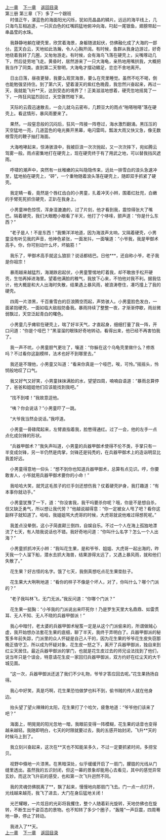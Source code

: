 
[上一章](https://github.com/xiaominghe2014/spider_book/blob/master/book/知北游/第44章.md)&nbsp;&nbsp;&nbsp;&nbsp;[下一章](https://github.com/xiaominghe2014/spider_book/blob/master/book/知北游/第46章.md)&nbsp;&nbsp;&nbsp;&nbsp;[返回目录](https://github.com/xiaominghe2014/spider_book/blob/master/book/知北游/README.md)
<br /> 第三册 第三章（下）多了一个跟班<br />
        时值正午，湛蓝色的海面阳光闪烁，犹如亮晶晶的鳞片。远远的海平线上，几只海鸟互相追逐，一只灰白色的红嘴鸥猛地俯冲向海，叼起一尾银鱼，翅膀带起一串晶莹的水珠。

    我静静地躺在硬壳里，欣赏着海景，身躯随波起伏，仿佛融化成了大海的一部分。蓝天白云，天地如此浩瀚，令人心胸开阔。有时候，鱼群从我身边游过，好奇地绕着我转了几圈，又匆匆游走。有时候，会有海鸟飞落在硬壳上，尖嘴啄动几下，然后徒劳地飞走。黄昏时，居然游来了一只大海龟，亲热地用嘴拱我，大概把我当作了同类。直到第二天黎明，大海龟才摆动鳍足，恋恋不舍地离开。

    日出日落，昼夜更替，我要么观赏海景，要么在壳里睡觉。虽然不吃不喝，倒也能勉强坚持住。到了第六天，望着漫天的紫红色晚霞，我忽然兴奋起来，再过一天，我就能飞升**天，达到受态的境界了！正美滋滋地想着，硬壳忽地摇晃了一下，一阵狂风猛烈刮过，天空骤然暗下来。

    天际的云霞迅速散去，一会儿就乌云密布，几颗豆大的雨点“啪嗒啪嗒”落在硬壳上。看这情形，暴风雨要来了。

    果然，一段窒息般的沉闷后，狂风一阵接一阵卷过，海水激烈翻涌。黑压压的天空猛地一亮，几道蓝色的电光撕开黑幕，电闪雷鸣，瓢泼大雨又快又急，像无数根雪亮的鞭子抽打海面。

    大海咆哮起来，惊涛骇浪中，我被巨浪一次次抛起，又一次次摔下，宛如腾云驾雾一般。雨点密集地打在硬壳上，现在硬壳终于有了用武之地，可以替我挡风遮雨。

    呼啸的潮声中，突然有一丝稚嫩的尖叫隐隐传来，远处一排雪白的浪头急速冲至，猛地拍在硬壳上，“砰”，一个重物随着浪头落在硬壳上，随即双手抓紧了硬壳。

    我定睛一看，竟然是个唇红齿白的小男童，扎着冲天小辫，围着红肚兜，白嫩的手臂死死抓住硬壳，正趴在我身上。

    小男童神色惊慌，浑身湿漉漉的，过了片刻，他才看到我，震惊得张大了嘴巴。隔着硬壳，我们大眼瞪小眼看了半天，他打了个哆嗦，颤声道：“你是什么东西？”

    “老子是人！不是东西！”我懒洋洋地道，因为海浪声太响，又隔着硬壳，小男童没有听见我的声音，他神色紧张，一面发抖，一面嚷道：“小爷我，我是甲御术高手。你，你可别动什么坏，坏脑筋！”

    我乐了，甲御术高手就这么狼狈？说话都结巴。日他***，还自称小爷，老子我是你祖宗！

    暴雨越来越猛烈，海潮跌宕起伏，小男童警惕地盯着我，却不敢放手松开硬壳，生怕再掉进海里。望着他满脸的稚气，我放下心来，不怕他对我不利。据我估计，他大概是和大人出海时失散，结果遇上暴风雨，被浪涛卷住，凑巧撞上了我的硬壳。

    四周一片漆黑，千百重雪白的巨浪腾空而起，声势骇人。小男童脸色发白，一面紧抱硬壳，一面如临大敌般防备我。暴雨持续了整整一夜，才渐渐停歇，雨丝微弱飘过，天空泛起青白的曙色。

    小男童几乎瘫软在硬壳上，喘了好半天气，才直起身，细细打量了我一阵，开口问道：“你是个哑巴？”黑溜溜的眼珠好奇地转动，看得出来，他已经不再害怕我了。

    我一声不吭，小男童胆气更壮了，嚷道：“你躲在这个乌龟壳里做什么？修炼吗？不过看你这副模样，法术也好不到哪里去。”

    我还是不理他，小男童又叫道：“看来你真是一个哑巴，唉，可怜。”摇摇头，怜悯般地叹了口气。

    我又好气又好笑，小男童抹抹满脸的水，望望四周，喃喃自语道：“暴雨总算停了，爸爸和姐姐他们应该能找到我吧。”

    “找不到喽！”我故意逗他。

    “咦？你会说话？”小男童吓了一跳。

    “大爷我当然会说话。”我哼道。

    小男童一骨碌爬起来，左臂直指着我，脸憋得通红。过了一会，他的左手一点点化成剑锋的形状。

    “兵器甲御术？”我失声叫道，小男童的兵器甲御术使得不伦不类，手掌只有一半变成剑锋，另一半仍然是肉掌，剑锋还是钝秃的，在兵器甲御术上的造诣明显比我差好远。

    小男童得意地一仰头：“想不到你也知道兵器甲御术，总算有点见识。哼，你要敢害人，小爷就用兵器甲御术要你的小命！”

    我哈哈大笑，就凭这毛孩子的烂手剑还想伤我？仗着硬壳护身，我打趣道：“有本事你就动手。”

    小男童犹豫了一下，道：“你没害我，我干吗要杀你呢？哦，你是不是想自杀，但又缺乏勇气，所以想让我代劳？”他越说越得意：“你一定被女人甩了吧？看你这副样子就知道了。哈哈，我姐姐骂大虎哥的时候，大虎哥就说他难过得想死呢。”

    我差点没晕倒，这小子简直颠三倒四，自娱自乐。不过一个人在海上孤独地漂流了七天，有人陪我说话也不错。我好奇地问道：“你叫什么名字？怎么一个人出海？”

    小男童抓抓冲天小辫：“我叫花生果，是和爷爷、姐姐、大虎哥一起出海的，昨天我一个人溜下船，潜水去抓大海兽，结果游得太远了，又遇上暴风雨，就和他们失散了。”

    花生果？好古怪的名字。饿了七天，我倒真想吃点花生果垫肚子。

    花生果大大咧咧地道：“看你的样子不像是个坏人，对了，你叫什么？哪个门派的？”

    “老子我叫林飞，无门无派。”我反问道：“你哪个门派？”

    花生果一挺胸：“小爷我的门派说出来吓死你！乃是罗生天里大名鼎鼎、如雷贯耳、无人不知、无人不晓的兵器甲御派！”

    我心中暗忖，老太婆的兵器甲御术秘笈一定是从这个门派偷来的，所谓做贼心虚，我开始想办法套花生果的底细，聊了半天，我终于弄明白了。兵器甲御派的秘笈多年前失踪，门派里的众人怀疑是自己人干的，因为花生果的爷爷花生皮失窃那晚正值守卫，所以成为怀疑对象，花生皮一怒之下，离开了兵器甲御派，独自来到红尘天居住。最近兵器甲御派的掌门，也就是花生皮过去的师兄设法找到了他们，说当年只是个误会，特意请花生皮一家回归兵器甲御派，双方约好在红尘天的大千城见面。

    “这一次，兵器甲御派还送了我们不少礼物，爷爷才答应回去呢。”花生果扬扬自得。

    我心中好笑，真是巧啊，花生果恐怕做梦也料不到，偷书贼的传人就在他身边。

    抬头望了望火辣辣的太阳，花生果打了个哈欠，疲惫地道：“爷爷他们该来了吧？”

    海面上，明晃晃的阳光忽地一暗，我眼前变得一阵模糊，花生果的话音也变得越来越轻。我随即明白，七天的时限就要过去，我的五感开始封闭，飞升**天的时候马上到了。

    我立刻兴奋起来，这次在**天也不知能呆多久，不过一定要抓紧时间，多捞宝贝。

    视野中倏地一片漆黑。在黑暗深处，似乎缓缓开启了一扇门，朦胧的光线从门缝里透出。虽然我的五识封闭，但这一幕的景象却能用心去看见，其中的感觉异常玄妙。而这次飞升前的感受，也和第一次飞升迥然不同。

    我的灵魂仿佛脱离了**，飘了起来，慢慢地向那扇门飞去。门一点一点打开，光线越来越亮，我飞了进去，大门在身后猛地关闭！

    光芒耀眼，一片炫目的光彩将我攫住，整个人随着彩光旋转，天地仿佛也在旋转，不断生出千姿百态的景物。也不知转了多少个圈子，“轰隆”一声巨震，四周蓦地一静，停止了转动。

    我进入了**天。
  <br />
[上一章](https://github.com/xiaominghe2014/spider_book/blob/master/book/知北游/第44章.md)&nbsp;&nbsp;&nbsp;&nbsp;[下一章](https://github.com/xiaominghe2014/spider_book/blob/master/book/知北游/第46章.md)&nbsp;&nbsp;&nbsp;&nbsp;[返回目录](https://github.com/xiaominghe2014/spider_book/blob/master/book/知北游/README.md)
